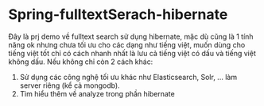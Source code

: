 # Spring-fulltextSerach-hibernate


Đây là prj demo về fulltext search sử dụng hibernate, mặc dù cũng là 1 tính năng ok nhưng chưa tối ưu cho các dạng như tiếng việt,
muốn dùng cho tiếng việt tốt chỉ có cách nhanh nhất là lưu cả tiếng việt có dấu và tiếng việt không dấu. Nếu không chỉ còn 2 cách khác: 
1. Sử dụng các công nghệ tối ưu khác như Elasticsearch, Solr, ... làm server riêng (kể cả mongodb).
2. Tìm hiểu thêm về analyze trong phần hibernate